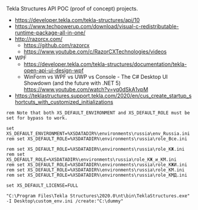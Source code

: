 Tekla Structures API POC (proof of concept) projects.


* https://developer.tekla.com/tekla-structures/api/10
* https://www.techpowerup.com/download/visual-c-redistributable-runtime-package-all-in-one/
* http://razorcx.com/
    * https://github.com/razorcx
    * https://www.youtube.com/c/RazorCXTechnologies/videos
* WPF
    * https://developer.tekla.com/tekla-structures/documentation/tekla-open-api-ui-design-wpf
    * WinForm vs WPF vs UWP vs Console - The C# Desktop UI Showdown (and the future with .NET 5) https://www.youtube.com/watch?v=yq0dSkA1vpM
* https://teklastructures.support.tekla.com/2020/en/cus_create_startup_shortcuts_with_customized_initializations

```batch
rem Note that both XS_DEFAULT_ENVIRONMENT and XS_DEFAULT_ROLE must be set for bypass to work.

set XS_DEFAULT_ENVIRONMENT=%XSDATADIR%\environments\russia\env_Russia.ini
rem set XS_DEFAULT_ROLE=%XSDATADIR%\environments\russia\role_Все.ini

rem set XS_DEFAULT_ROLE=%XSDATADIR%\environments\russia\role_КЖ.ini
rem set XS_DEFAULT_ROLE=%XSDATADIR%\environments\russia\role_КЖ_и_КМ.ini
rem set XS_DEFAULT_ROLE=%XSDATADIR%\environments\russia\role_КЖИ.ini
rem set XS_DEFAULT_ROLE=%XSDATADIR%\environments\russia\role_КМ.ini
rem set XS_DEFAULT_ROLE=%XSDATADIR%\environments\russia\role_КМД.ini

set XS_DEFAULT_LICENSE=FULL
```

```batch
"C:\Program Files\Tekla Structures\2020.0\nt\bin\TeklaStructures.exe" -I Desktop\custom_env.ini /create:"C:\dummy"
```